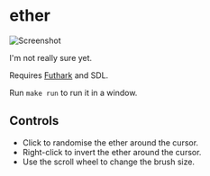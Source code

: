 # ether

![Screenshot](http://hongabar.org/~niels/ether2.png)

I'm not really sure yet.

Requires [Futhark](http://futhark-lang.org) and SDL.

Run `make run` to run it in a window.


## Controls

  - Click to randomise the ether around the cursor.
  - Right-click to invert the ether around the cursor.
  - Use the scroll wheel to change the brush size.
